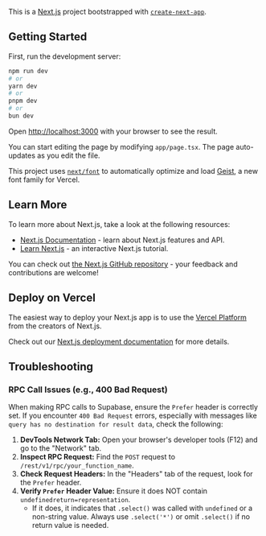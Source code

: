 This is a [Next.js](https://nextjs.org) project bootstrapped with [`create-next-app`](https://nextjs.org/docs/app/api-reference/cli/create-next-app).

## Getting Started

First, run the development server:

```bash
npm run dev
# or
yarn dev
# or
pnpm dev
# or
bun dev
```

Open [http://localhost:3000](http://localhost:3000) with your browser to see the result.

You can start editing the page by modifying `app/page.tsx`. The page auto-updates as you edit the file.

This project uses [`next/font`](https://nextjs.org/docs/app/building-your-application/optimizing/fonts) to automatically optimize and load [Geist](https://vercel.com/font), a new font family for Vercel.

## Learn More

To learn more about Next.js, take a look at the following resources:

- [Next.js Documentation](https://nextjs.org/docs) - learn about Next.js features and API.
- [Learn Next.js](https://nextjs.org/learn) - an interactive Next.js tutorial.

You can check out [the Next.js GitHub repository](https://github.com/vercel/next.js) - your feedback and contributions are welcome!

## Deploy on Vercel

The easiest way to deploy your Next.js app is to use the [Vercel Platform](https://vercel.com/new?utm_medium=default-template&filter=next.js&utm_source=create-next-app&utm_campaign=create-next-app-readme) from the creators of Next.js.

Check out our [Next.js deployment documentation](https://nextjs.org/docs/app/building-your-application/deploying) for more details.

## Troubleshooting

### RPC Call Issues (e.g., 400 Bad Request)

When making RPC calls to Supabase, ensure the `Prefer` header is correctly set. If you encounter `400 Bad Request` errors, especially with messages like `query has no destination for result data`, check the following:

1.  **DevTools Network Tab:** Open your browser's developer tools (F12) and go to the "Network" tab.
2.  **Inspect RPC Request:** Find the `POST` request to `/rest/v1/rpc/your_function_name`.
3.  **Check Request Headers:** In the "Headers" tab of the request, look for the `Prefer` header.
4.  **Verify `Prefer` Header Value:** Ensure it does NOT contain `undefinedreturn=representation`.
    *   If it does, it indicates that `.select()` was called with `undefined` or a non-string value. Always use `.select('*')` or omit `.select()` if no return value is needed.